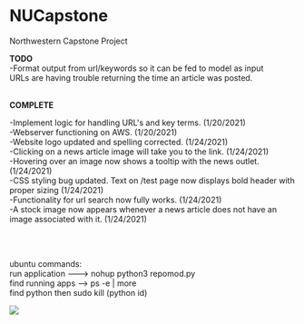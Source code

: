 # NUCapstone
Northwestern Capstone Project 


<b>TODO </b>
<br>
-Format output from url/keywords so it can be fed to model as input
<br>
URLs are having trouble returning the time an article was posted.  
<br>

<b>COMPLETE</b>

-Implement logic for handling URL's and key terms. (1/20/2021) <br>
-Webserver functioning on AWS. (1/20/2021)<br>
-Website logo updated and spelling corrected. (1/24/2021) <br>
-Clicking on a news article image will take you to the link. (1/24/2021) <br>
-Hovering over an image now shows a tooltip with the news outlet. (1/24/2021) <br>
-CSS styling bug updated.  Text on /test page now displays bold header with proper sizing (1/24/2021) <br>
-Functionality for url search now fully works. (1/24/2021)  <br>
-A stock image now appears whenever a news article does not have an image associated with it. (1/24/2021) <br> 

<br>
<br>



ubuntu commands:<br>
run application ---> nohup python3 repomod.py <br>
find running apps --> ps -e | more <br>
find python  then sudo kill (python id)

<img src = "https://i.ibb.co/g7XhDTB/Support-process-example.jpg">
